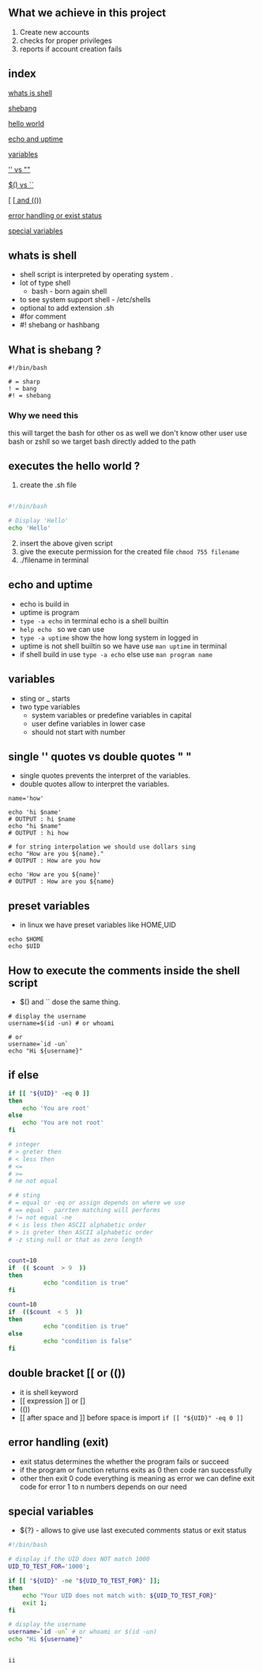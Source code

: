 ## What we achieve in this project  
1. Create new accounts 
2. checks for proper privileges
3. reports if account creation fails


## index

[whats is shell ](#whats-is-shellh)

[shebang](#what-is-shebang)

[hello world](#executes-the-hello-world)

[echo and uptime](#echo-and-uptime)

[variables](#variables)

['' vs ""](#single--quotes-vs-double-quotes)

[$() vs ``](#how-to-execute-the-comments-inside-the-shell-script)

[ [[ and (())](#double-bracket--or)

[error handling or exist status](#error-handling-exit)

[special variables]()

## whats is shell 
- shell script is  interpreted by operating system .
- lot of type shell 
    - bash - born again shell 
- to see system support shell - /etc/shells
- optional to add extension .sh
- #for comment 
- #! shebang or hashbang  


## What is shebang ?

`#!/bin/bash`
```
# = sharp
! = bang
#! = shebang

```
### Why we need this 
this will target the  bash for other os as well we don't know other user use bash or zshll so we target bash directly added to the path


## executes the hello world ?
1. create the .sh file 
``` sh 

#!/bin/bash

# Display 'Hello'
echo 'Hello'

```
2. insert the above given script
3. give the execute permission for the created file `chmod 755 filename`
5. ./filename in terminal


## echo and uptime 
- echo is build in 
- uptime is program
- `type -a echo` in terminal
    echo is a shell builtin
- `help echo ` so we can use
- `type -a uptime`
   show the how long system in logged in
- uptime is not shell builtin so we have use `man uptime` in terminal
- if shell build in use `type -a echo` else use `man program name` 

## variables
- sting or _ starts
- two type variables
    - system variables or predefine variables in capital
    - user define variables in lower case 
    - should not start with number


## single '' quotes vs double quotes " "
- single quotes prevents the interpret of the variables.    
- double quotes allow to interpret the variables. 

``` SH
name='how'

echo 'hi $name'
# OUTPUT : hi $name
echo "hi $name" 
# OUTPUT : hi how

# for string interpolation we should use dollars sing
echo "How are you ${name}."
# OUTPUT : How are you how

echo 'How are you ${name}'
# OUTPUT : How are you ${name}
```

## preset variables
- in linux we have preset variables like HOME,UID

``` SH
echo $HOME
echo $UID
```


## How to execute the comments inside the shell script
- $() and `` dose the same thing.
``` SH
# display the username
username=$(id -un) # or whoami

# or 
username=`id -un`
echo "Hi ${username}" 

```

## if else 
``` sh
if [[ "${UID}" -eq 0 ]]
then 
    echo 'You are root'
else
    echo 'You are not root'
fi

# integer
# > greter then
# < less then
# <=
# >=
# ne not equal

# # sting
# = equal or -eq or assign depends on where we use 
# == equal - parrten matching will performs
# != not equal -ne
# < is less then ASCII alphabetic order
# > is greter then ASCII alphabetic order
# -z sting null or that as zero length


count=10
if  (( $count  > 9  ))
then
          echo "condition is true"
fi

count=10
if  (($count  < 5  ))
then
          echo "condition is true"
else
          echo "condition is false"
fi
```

## double bracket [[ or (())
- it is shell keyword
- [[ expression ]] or []
- (())
- [[ after space and ]] before space is import 
    `if [[ "${UID}" -eq 0 ]]`


## error handling (exit)
- exit status determines the whether the program fails or succeed
- if the program or function returns exits as 0 then code ran successfully
- other then exit 0 code everything is meaning as error we can define exit code for error 1 to n numbers depends on our need


## special variables  
- ${?} - allows to give use last executed comments status or exit status

``` sh
#!/bin/bash

# display if the UID does NOT match 1000
UID_TO_TEST_FOR='1000';

if [[ "${UID}" -ne "${UID_TO_TEST_FOR}" ]];
then
    echo "Your UID does not match with: ${UID_TO_TEST_FOR}"
    exit 1;
fi

# display the username 
username=`id -un` # or whoami or $(id -un)
echo "Hi ${username}"


ii